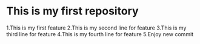 # This is my first repository
1.This is my first feature
2.This is my second line for feature
3.This is my third line for feature
4.This is my fourth line for feature
5.Enjoy new commit
